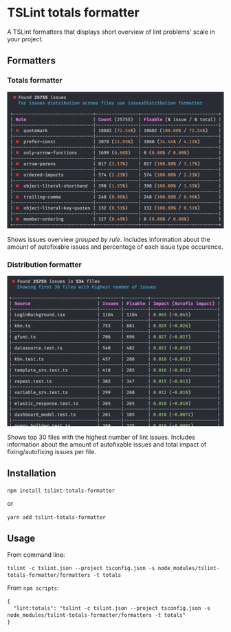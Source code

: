 # TSLint totals formatter

A TSLint formatters that displays short overview of lint problems' scale in your project.

## Formatters

### Totals formatter
<img width="568" alt="tslint totals formatter" src="docs/totals.png">

Shows issues overview *grouped by rule*. Includes information about the amount of autofixable issues and percentege of each issue type occurence.

### Distribution formatter

<img width="568" alt="tslint distribution formatter" src="docs/distribution.png">

Shows top 30 files with the highest number of lint issues. Includes information about the amount of autofixable issues and total impact of fixing/autofixing issues per file.

## Installation

`npm install tslint-totals-formatter`

or

`yarn add tslint-totals-formatter`

## Usage

From command line:

```
tslint -c tslint.json --project tsconfig.json -s node_modules/tslint-totals-formatter/formatters -t totals
```

From `npm scripts`:
```
{
  "lint:totals": "tslint -c tslint.json --project tsconfig.json -s node_modules/tslint-totals-formatter/formatters -t totals"
}
```



